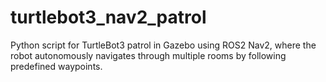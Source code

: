 # turtlebot3_nav2_patrol
Python script for TurtleBot3 patrol in Gazebo using ROS2 Nav2, where the robot autonomously navigates through multiple rooms by following predefined waypoints.
